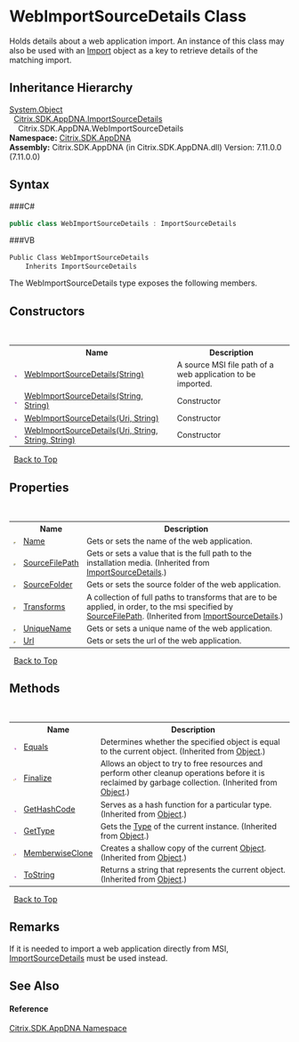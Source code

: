 # WebImportSourceDetails Class
 

Holds details about a web application import. An instance of this class may also be used with an <a href="T_Citrix_SDK_AppDNA_Import">Import</a> object as a key to retrieve details of the matching import.


## Inheritance Hierarchy
<a href="http://msdn2.microsoft.com/en-us/library/e5kfa45b" target="_blank">System.Object</a><br />&nbsp;&nbsp;<a href="T_Citrix_SDK_AppDNA_ImportSourceDetails">Citrix.SDK.AppDNA.ImportSourceDetails</a><br />&nbsp;&nbsp;&nbsp;&nbsp;Citrix.SDK.AppDNA.WebImportSourceDetails<br />
**Namespace:**&nbsp;<a href="N_Citrix_SDK_AppDNA">Citrix.SDK.AppDNA</a><br />**Assembly:**&nbsp;Citrix.SDK.AppDNA (in Citrix.SDK.AppDNA.dll) Version: 7.11.0.0 (7.11.0.0)

## Syntax

###C#
```csharp
public class WebImportSourceDetails : ImportSourceDetails
```

###VB
```vbnet
Public Class WebImportSourceDetails
	Inherits ImportSourceDetails
```

The WebImportSourceDetails type exposes the following members.


## Constructors
&nbsp;<table><tr><th></th><th>Name</th><th>Description</th></tr><tr><td>![Public method](media/pubmethod.gif "Public method")</td><td><a href="M_Citrix_SDK_AppDNA_WebImportSourceDetails__ctor">WebImportSourceDetails(String)</a></td><td>
A source MSI file path of a web application to be imported.</td></tr><tr><td>![Public method](media/pubmethod.gif "Public method")</td><td><a href="M_Citrix_SDK_AppDNA_WebImportSourceDetails__ctor_1">WebImportSourceDetails(String, String)</a></td><td>
Constructor</td></tr><tr><td>![Public method](media/pubmethod.gif "Public method")</td><td><a href="M_Citrix_SDK_AppDNA_WebImportSourceDetails__ctor_2">WebImportSourceDetails(Uri, String)</a></td><td>
Constructor</td></tr><tr><td>![Public method](media/pubmethod.gif "Public method")</td><td><a href="M_Citrix_SDK_AppDNA_WebImportSourceDetails__ctor_3">WebImportSourceDetails(Uri, String, String, String)</a></td><td>
Constructor</td></tr></table>&nbsp;
<a href="#webimportsourcedetails-class">Back to Top</a>

## Properties
&nbsp;<table><tr><th></th><th>Name</th><th>Description</th></tr><tr><td>![Public property](media/pubproperty.gif "Public property")</td><td><a href="P_Citrix_SDK_AppDNA_WebImportSourceDetails_Name">Name</a></td><td>
Gets or sets the name of the web application.</td></tr><tr><td>![Public property](media/pubproperty.gif "Public property")</td><td><a href="P_Citrix_SDK_AppDNA_ImportSourceDetails_SourceFilePath">SourceFilePath</a></td><td>
Gets or sets a value that is the full path to the installation media.
 (Inherited from <a href="T_Citrix_SDK_AppDNA_ImportSourceDetails">ImportSourceDetails</a>.)</td></tr><tr><td>![Public property](media/pubproperty.gif "Public property")</td><td><a href="P_Citrix_SDK_AppDNA_WebImportSourceDetails_SourceFolder">SourceFolder</a></td><td>
Gets or sets the source folder of the web application.</td></tr><tr><td>![Public property](media/pubproperty.gif "Public property")</td><td><a href="P_Citrix_SDK_AppDNA_ImportSourceDetails_Transforms">Transforms</a></td><td>
A collection of full paths to transforms that are to be applied, in order, to the msi specified by <a href="P_Citrix_SDK_AppDNA_ImportSourceDetails_SourceFilePath">SourceFilePath</a>.
 (Inherited from <a href="T_Citrix_SDK_AppDNA_ImportSourceDetails">ImportSourceDetails</a>.)</td></tr><tr><td>![Public property](media/pubproperty.gif "Public property")</td><td><a href="P_Citrix_SDK_AppDNA_WebImportSourceDetails_UniqueName">UniqueName</a></td><td>
Gets or sets a unique name of the web application.</td></tr><tr><td>![Public property](media/pubproperty.gif "Public property")</td><td><a href="P_Citrix_SDK_AppDNA_WebImportSourceDetails_Url">Url</a></td><td>
Gets or sets the url of the web application.</td></tr></table>&nbsp;
<a href="#webimportsourcedetails-class">Back to Top</a>

## Methods
&nbsp;<table><tr><th></th><th>Name</th><th>Description</th></tr><tr><td>![Public method](media/pubmethod.gif "Public method")</td><td><a href="http://msdn2.microsoft.com/en-us/library/bsc2ak47" target="_blank">Equals</a></td><td>
Determines whether the specified object is equal to the current object.
 (Inherited from <a href="http://msdn2.microsoft.com/en-us/library/e5kfa45b" target="_blank">Object</a>.)</td></tr><tr><td>![Protected method](media/protmethod.gif "Protected method")</td><td><a href="http://msdn2.microsoft.com/en-us/library/4k87zsw7" target="_blank">Finalize</a></td><td>
Allows an object to try to free resources and perform other cleanup operations before it is reclaimed by garbage collection.
 (Inherited from <a href="http://msdn2.microsoft.com/en-us/library/e5kfa45b" target="_blank">Object</a>.)</td></tr><tr><td>![Public method](media/pubmethod.gif "Public method")</td><td><a href="http://msdn2.microsoft.com/en-us/library/zdee4b3y" target="_blank">GetHashCode</a></td><td>
Serves as a hash function for a particular type.
 (Inherited from <a href="http://msdn2.microsoft.com/en-us/library/e5kfa45b" target="_blank">Object</a>.)</td></tr><tr><td>![Public method](media/pubmethod.gif "Public method")</td><td><a href="http://msdn2.microsoft.com/en-us/library/dfwy45w9" target="_blank">GetType</a></td><td>
Gets the <a href="http://msdn2.microsoft.com/en-us/library/42892f65" target="_blank">Type</a> of the current instance.
 (Inherited from <a href="http://msdn2.microsoft.com/en-us/library/e5kfa45b" target="_blank">Object</a>.)</td></tr><tr><td>![Protected method](media/protmethod.gif "Protected method")</td><td><a href="http://msdn2.microsoft.com/en-us/library/57ctke0a" target="_blank">MemberwiseClone</a></td><td>
Creates a shallow copy of the current <a href="http://msdn2.microsoft.com/en-us/library/e5kfa45b" target="_blank">Object</a>.
 (Inherited from <a href="http://msdn2.microsoft.com/en-us/library/e5kfa45b" target="_blank">Object</a>.)</td></tr><tr><td>![Public method](media/pubmethod.gif "Public method")</td><td><a href="http://msdn2.microsoft.com/en-us/library/7bxwbwt2" target="_blank">ToString</a></td><td>
Returns a string that represents the current object.
 (Inherited from <a href="http://msdn2.microsoft.com/en-us/library/e5kfa45b" target="_blank">Object</a>.)</td></tr></table>&nbsp;
<a href="#webimportsourcedetails-class">Back to Top</a>

## Remarks
If it is needed to import a web application directly from MSI, <a href="T_Citrix_SDK_AppDNA_ImportSourceDetails">ImportSourceDetails</a> must be used instead.

## See Also


#### Reference
<a href="N_Citrix_SDK_AppDNA">Citrix.SDK.AppDNA Namespace</a><br />